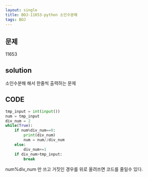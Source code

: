 ```yaml
---
layout: single
title: BOJ-11653-python 소인수분해
tags: BOJ
---
```


## 문제  
11653

## solution  
소인수분해 해서 한줄씩 출력하는 문제

## CODE  

```python
tmp_input = int(input())
num = tmp_input
div_num = 2
while(True):
    if num%div_num==0:
        print(div_num)
        num = num//div_num
    else:
        div_num+=1
    if div_num>tmp_input:
        break
```
num%div_num 만 쓰고 거짓인 경우를 위로 올려쓰면 코드를 줄일수 있다.
    